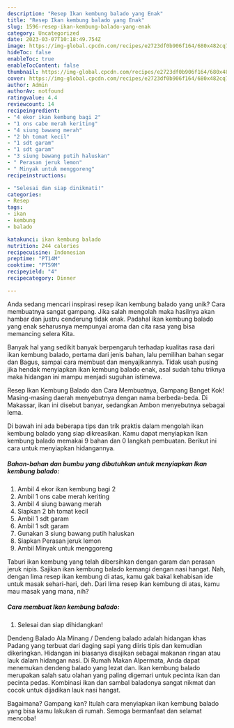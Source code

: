 ```yaml
---
description: "Resep Ikan kembung balado yang Enak"
title: "Resep Ikan kembung balado yang Enak"
slug: 1596-resep-ikan-kembung-balado-yang-enak
category: Uncategorized
date: 2023-03-07T10:18:49.754Z
image: https://img-global.cpcdn.com/recipes/e2723df0b906f164/680x482cq70/ikan-kembung-balado-foto-resep-utama.jpg
hideToc: false
enableToc: true
enableTocContent: false
thumbnail: https://img-global.cpcdn.com/recipes/e2723df0b906f164/680x482cq70/ikan-kembung-balado-foto-resep-utama.jpg
cover: https://img-global.cpcdn.com/recipes/e2723df0b906f164/680x482cq70/ikan-kembung-balado-foto-resep-utama.jpg
author: Admin
authorAv: notfound
ratingvalue: 4.4
reviewcount: 14
recipeingredient:
- "4 ekor ikan kembung bagi 2"
- "1 ons cabe merah keriting"
- "4 siung bawang merah"
- "2 bh tomat kecil"
- "1 sdt garam"
- "1 sdt garam"
- "3 siung bawang putih haluskan"
- " Perasan jeruk lemon"
- " Minyak untuk menggoreng"
recipeinstructions:

- "Selesai dan siap dinikmati!"
categories:
- Resep
tags:
- ikan
- kembung
- balado

katakunci: ikan kembung balado 
nutrition: 244 calories
recipecuisine: Indonesian
preptime: "PT14M"
cooktime: "PT59M"
recipeyield: "4"
recipecategory: Dinner

---
```





Anda sedang mencari inspirasi resep ikan kembung balado yang unik? Cara membuatnya sangat gampang. Jika salah mengolah maka hasilnya akan hambar dan justru cenderung tidak enak. Padahal ikan kembung balado yang enak seharusnya mempunyai aroma dan cita rasa yang bisa memancing selera Kita.





Banyak hal yang sedikit banyak berpengaruh terhadap kualitas rasa dari ikan kembung balado, pertama dari jenis bahan, lalu pemilihan bahan segar dan Bagus, sampai cara membuat dan menyajikannya. Tidak usah pusing jika hendak menyiapkan ikan kembung balado enak,      asal sudah tahu triknya maka hidangan ini mampu menjadi suguhan istimewa.














Resep Ikan Kembung Balado dan Cara Membuatnya, Gampang Banget Kok! Masing-masing daerah menyebutnya dengan nama berbeda-beda. Di Makassar, ikan ini disebut banyar, sedangkan Ambon menyebutnya sebagai lema.






Di bawah ini ada beberapa tips dan trik praktis dalam mengolah ikan kembung balado yang siap dikreasikan. Kamu dapat menyiapkan Ikan kembung balado memakai 9 bahan dan 0 langkah pembuatan. Berikut ini cara untuk menyiapkan hidangannya.

<!--inarticleads1-->

##### Bahan-bahan dan bumbu yang dibutuhkan untuk menyiapkan Ikan kembung balado:

1. Ambil 4 ekor ikan kembung bagi 2
1. Ambil 1 ons cabe merah keriting
1. Ambil 4 siung bawang merah
1. Siapkan 2 bh tomat kecil
1. Ambil 1 sdt garam
1. Ambil 1 sdt garam
1. Gunakan 3 siung bawang putih haluskan
1. Siapkan  Perasan jeruk lemon
1. Ambil  Minyak untuk menggoreng


Taburi ikan kembung yang telah dibersihkan dengan garam dan perasan jeruk nipis. Sajikan ikan kembung balado kemangi dengan nasi hangat. Nah, dengan lima resep ikan kembung di atas, kamu gak bakal kehabisan ide untuk masak sehari-hari, deh. Dari lima resep ikan kembung di atas, kamu mau masak yang mana, nih? 

<!--inarticleads2-->

##### Cara membuat Ikan kembung balado:


1. Selesai dan siap dihidangkan!

Dendeng Balado Ala Minang / Dendeng balado adalah hidangan khas Padang yang terbuat dari daging sapi yang diiris tipis dan kemudian dikeringkan. Hidangan ini biasanya disajikan sebagai makanan ringan atau lauk dalam hidangan nasi. Di Rumah Makan Alpermata, Anda dapat menemukan dendeng balado yang lezat dan. Ikan kembung balado merupakan salah satu olahan yang paling digemari untuk pecinta ikan dan pecinta pedas. Kombinasi ikan dan sambal baladonya sangat nikmat dan cocok untuk dijadikan lauk nasi hangat. 

Bagaimana? Gampang kan? Itulah cara menyiapkan ikan kembung balado yang bisa kamu lakukan di rumah. Semoga bermanfaat dan selamat mencoba!
